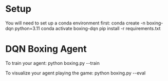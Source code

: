 # Setup
You will need to set up a conda environment first:
conda create -n boxing-dqn python=3.11
conda activate boxing-dqn
pip install -r requirements.txt

# DQN Boxing Agent
To train your agent:
python boxing.py --train

To visualize your agent playing the game:
python boxing.py --eval
